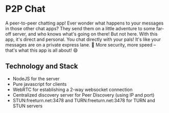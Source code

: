 # P2P Chat
A peer-to-peer chatting app!
Ever wonder what happens to your messages in those other chat apps? They send them on a little adventure to some far-off server, and who knows what's going on there! But not here. With this app, it's direct and personal. You chat directly with your pals! It's like your messages are on a private express lane. 🚀 More security, more speed – that's what this app is all about! 😄

## Technology and Stack
- NodeJS for the server
- Pure javascript for clients
- WebRTC for establishing a 2-way websocket connection
- Centralized discovery server for Peer Discovery (using IP and port)
- STUN:freeturn.net:3478 and TURN:freeturn.net:3478 for TURN and STUN servers